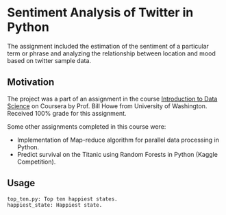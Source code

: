 # Sentiment Analysis of Twitter in Python

The assignment included the estimation of the sentiment of a particular term or phrase and analyzing the relationship between location and mood
based on twitter sample data.

## Motivation

The project was a part of an assignment in the course [Introduction to Data Science](https://www.coursera.org/specializations/data-science) on Coursera by Prof. Bill Howe from University of Washington. Received 100% grade for this assignment.

Some other assignments completed in this course were:
- Implementation of Map-reduce algorithm for parallel data processing in Python.
- Predict survival on the Titanic using Random Forests in Python (Kaggle Competition).

## Usage

```
top_ten.py: Top ten happiest states.
happiest_state: Happiest state.
```
